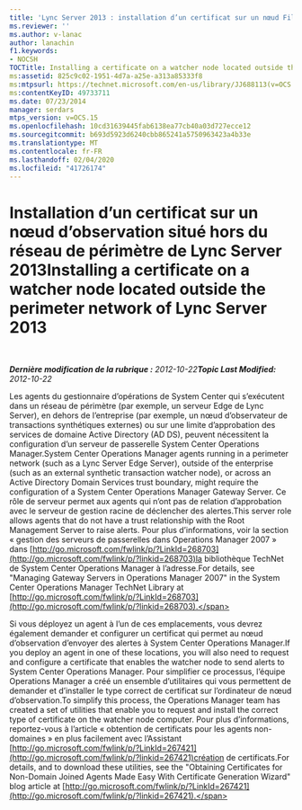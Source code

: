 ```yaml
---
title: 'Lync Server 2013 : installation d’un certificat sur un nœud FileSystemWatcher situé en dehors du réseau de périmètre'
ms.reviewer: ''
ms.author: v-lanac
author: lanachin
f1.keywords:
- NOCSH
TOCTitle: Installing a certificate on a watcher node located outside the perimeter network
ms:assetid: 825c9c02-1951-4d7a-a25e-a313a85333f8
ms:mtpsurl: https://technet.microsoft.com/en-us/library/JJ688113(v=OCS.15)
ms:contentKeyID: 49733711
ms.date: 07/23/2014
manager: serdars
mtps_version: v=OCS.15
ms.openlocfilehash: 10cd31639445fab6138ea77cb40a03d727ecce12
ms.sourcegitcommit: b693d5923d6240cbb865241a5750963423a4b33e
ms.translationtype: MT
ms.contentlocale: fr-FR
ms.lasthandoff: 02/04/2020
ms.locfileid: "41726174"
---
```

<div data-xmlns="http://www.w3.org/1999/xhtml">

<div class="topic" data-xmlns="http://www.w3.org/1999/xhtml" data-msxsl="urn:schemas-microsoft-com:xslt" data-cs="http://msdn.microsoft.com/en-us/">

<div data-asp="http://msdn2.microsoft.com/asp">

# <a name="installing-a-certificate-on-a-watcher-node-located-outside-the-perimeter-network-of-lync-server-2013"></a><span data-ttu-id="f7ff2-102">Installation d’un certificat sur un nœud d’observation situé hors du réseau de périmètre de Lync Server 2013</span><span class="sxs-lookup"><span data-stu-id="f7ff2-102">Installing a certificate on a watcher node located outside the perimeter network of Lync Server 2013</span></span>

</div>

<div id="mainSection">

<div id="mainBody">

<span> </span>

<span data-ttu-id="f7ff2-103">_**Dernière modification de la rubrique :** 2012-10-22_</span><span class="sxs-lookup"><span data-stu-id="f7ff2-103">_**Topic Last Modified:** 2012-10-22_</span></span>

<span data-ttu-id="f7ff2-104">Les agents du gestionnaire d’opérations de System Center qui s’exécutent dans un réseau de périmètre (par exemple, un serveur Edge de Lync Server), en dehors de l’entreprise (par exemple, un nœud d’observateur de transactions synthétiques externes) ou sur une limite d’approbation des services de domaine Active Directory (AD DS), peuvent nécessitent la configuration d’un serveur de passerelle System Center Operations Manager.</span><span class="sxs-lookup"><span data-stu-id="f7ff2-104">System Center Operations Manager agents running in a perimeter network (such as a Lync Server Edge Server), outside of the enterprise (such as an external synthetic transaction watcher node), or across an Active Directory Domain Services trust boundary, might require the configuration of a System Center Operations Manager Gateway Server.</span></span> <span data-ttu-id="f7ff2-105">Ce rôle de serveur permet aux agents qui n’ont pas de relation d’approbation avec le serveur de gestion racine de déclencher des alertes.</span><span class="sxs-lookup"><span data-stu-id="f7ff2-105">This server role allows agents that do not have a trust relationship with the Root Management Server to raise alerts.</span></span> <span data-ttu-id="f7ff2-106">Pour plus d’informations, voir la section « gestion des serveurs de passerelles dans Operations Manager 2007 » dans [http://go.microsoft.com/fwlink/p/?LinkId=268703](http://go.microsoft.com/fwlink/p/?linkid=268703)la bibliothèque TechNet de System Center Operations Manager à l’adresse.</span><span class="sxs-lookup"><span data-stu-id="f7ff2-106">For details, see "Managing Gateway Servers in Operations Manager 2007" in the System Center Operations Manager TechNet Library at [http://go.microsoft.com/fwlink/p/?LinkId=268703](http://go.microsoft.com/fwlink/p/?linkid=268703).</span></span>

<span data-ttu-id="f7ff2-107">Si vous déployez un agent à l’un de ces emplacements, vous devrez également demander et configurer un certificat qui permet au nœud d’observation d’envoyer des alertes à System Center Operations Manager.</span><span class="sxs-lookup"><span data-stu-id="f7ff2-107">If you deploy an agent in one of these locations, you will also need to request and configure a certificate that enables the watcher node to send alerts to System Center Operations Manager.</span></span> <span data-ttu-id="f7ff2-108">Pour simplifier ce processus, l’équipe Operations Manager a créé un ensemble d’utilitaires qui vous permettent de demander et d’installer le type correct de certificat sur l’ordinateur de nœud d’observation.</span><span class="sxs-lookup"><span data-stu-id="f7ff2-108">To simplify this process, the Operations Manager team has created a set of utilities that enable you to request and install the correct type of certificate on the watcher node computer.</span></span> <span data-ttu-id="f7ff2-109">Pour plus d’informations, reportez-vous à l’article « obtention de certificats pour les agents non-domaines » en plus facilement avec l’Assistant [http://go.microsoft.com/fwlink/p/?LinkId=267421](http://go.microsoft.com/fwlink/p/?linkid=267421)création de certificats.</span><span class="sxs-lookup"><span data-stu-id="f7ff2-109">For details, and to download these utilities, see the "Obtaining Certificates for Non-Domain Joined Agents Made Easy With Certificate Generation Wizard" blog article at [http://go.microsoft.com/fwlink/p/?LinkId=267421](http://go.microsoft.com/fwlink/p/?linkid=267421).</span></span>

</div>

<span> </span>

</div>

</div>

</div>

